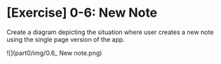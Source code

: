 # [Exercise] 0-6: New Note

Create a diagram depicting the situation where user creates a new note using the single page version of the app.

![](part0/img/0.6_ New note.png)
